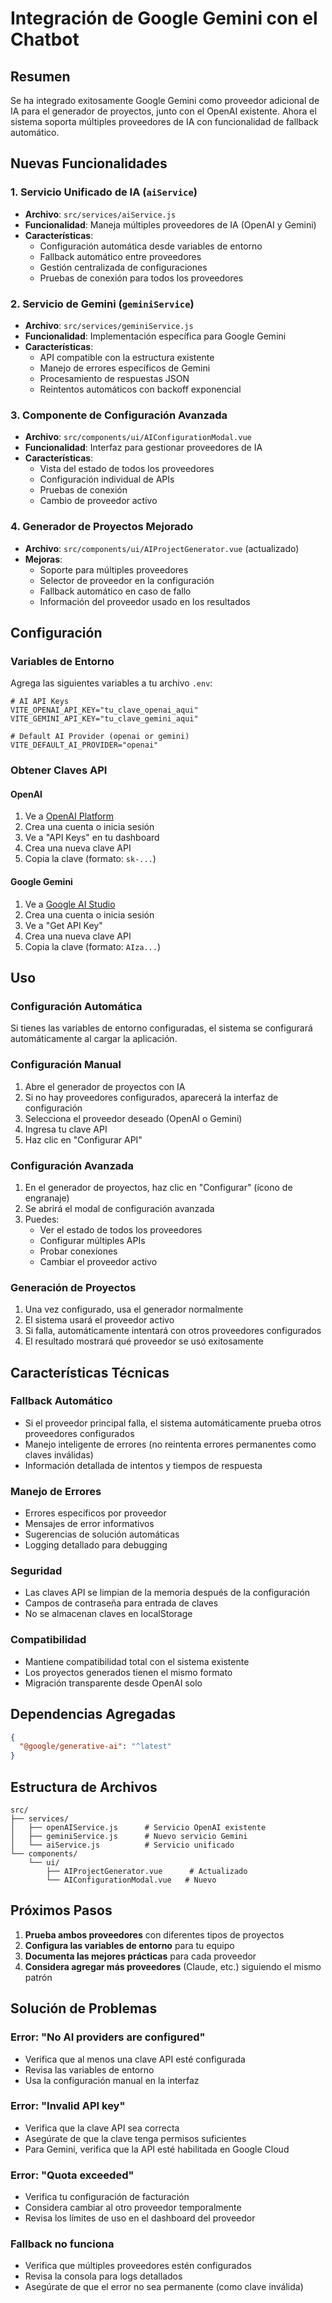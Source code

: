 # Integración de Google Gemini con el Chatbot

## Resumen

Se ha integrado exitosamente Google Gemini como proveedor adicional de IA para el generador de proyectos, junto con el OpenAI existente. Ahora el sistema soporta múltiples proveedores de IA con funcionalidad de fallback automático.

## Nuevas Funcionalidades

### 1. Servicio Unificado de IA (`aiService`)
- **Archivo**: `src/services/aiService.js`
- **Funcionalidad**: Maneja múltiples proveedores de IA (OpenAI y Gemini)
- **Características**:
  - Configuración automática desde variables de entorno
  - Fallback automático entre proveedores
  - Gestión centralizada de configuraciones
  - Pruebas de conexión para todos los proveedores

### 2. Servicio de Gemini (`geminiService`)
- **Archivo**: `src/services/geminiService.js`
- **Funcionalidad**: Implementación específica para Google Gemini
- **Características**:
  - API compatible con la estructura existente
  - Manejo de errores específicos de Gemini
  - Procesamiento de respuestas JSON
  - Reintentos automáticos con backoff exponencial

### 3. Componente de Configuración Avanzada
- **Archivo**: `src/components/ui/AIConfigurationModal.vue`
- **Funcionalidad**: Interfaz para gestionar proveedores de IA
- **Características**:
  - Vista del estado de todos los proveedores
  - Configuración individual de APIs
  - Pruebas de conexión
  - Cambio de proveedor activo

### 4. Generador de Proyectos Mejorado
- **Archivo**: `src/components/ui/AIProjectGenerator.vue` (actualizado)
- **Mejoras**:
  - Soporte para múltiples proveedores
  - Selector de proveedor en la configuración
  - Fallback automático en caso de fallo
  - Información del proveedor usado en los resultados

## Configuración

### Variables de Entorno

Agrega las siguientes variables a tu archivo `.env`:

```env
# AI API Keys
VITE_OPENAI_API_KEY="tu_clave_openai_aqui"
VITE_GEMINI_API_KEY="tu_clave_gemini_aqui"

# Default AI Provider (openai or gemini)
VITE_DEFAULT_AI_PROVIDER="openai"
```

### Obtener Claves API

#### OpenAI
1. Ve a [OpenAI Platform](https://platform.openai.com/)
2. Crea una cuenta o inicia sesión
3. Ve a "API Keys" en tu dashboard
4. Crea una nueva clave API
5. Copia la clave (formato: `sk-...`)

#### Google Gemini
1. Ve a [Google AI Studio](https://makersuite.google.com/)
2. Crea una cuenta o inicia sesión
3. Ve a "Get API Key"
4. Crea una nueva clave API
5. Copia la clave (formato: `AIza...`)

## Uso

### Configuración Automática
Si tienes las variables de entorno configuradas, el sistema se configurará automáticamente al cargar la aplicación.

### Configuración Manual
1. Abre el generador de proyectos con IA
2. Si no hay proveedores configurados, aparecerá la interfaz de configuración
3. Selecciona el proveedor deseado (OpenAI o Gemini)
4. Ingresa tu clave API
5. Haz clic en "Configurar API"

### Configuración Avanzada
1. En el generador de proyectos, haz clic en "Configurar" (ícono de engranaje)
2. Se abrirá el modal de configuración avanzada
3. Puedes:
   - Ver el estado de todos los proveedores
   - Configurar múltiples APIs
   - Probar conexiones
   - Cambiar el proveedor activo

### Generación de Proyectos
1. Una vez configurado, usa el generador normalmente
2. El sistema usará el proveedor activo
3. Si falla, automáticamente intentará con otros proveedores configurados
4. El resultado mostrará qué proveedor se usó exitosamente

## Características Técnicas

### Fallback Automático
- Si el proveedor principal falla, el sistema automáticamente prueba otros proveedores configurados
- Manejo inteligente de errores (no reintenta errores permanentes como claves inválidas)
- Información detallada de intentos y tiempos de respuesta

### Manejo de Errores
- Errores específicos por proveedor
- Mensajes de error informativos
- Sugerencias de solución automáticas
- Logging detallado para debugging

### Seguridad
- Las claves API se limpian de la memoria después de la configuración
- Campos de contraseña para entrada de claves
- No se almacenan claves en localStorage

### Compatibilidad
- Mantiene compatibilidad total con el sistema existente
- Los proyectos generados tienen el mismo formato
- Migración transparente desde OpenAI solo

## Dependencias Agregadas

```json
{
  "@google/generative-ai": "^latest"
}
```

## Estructura de Archivos

```
src/
├── services/
│   ├── openAIService.js      # Servicio OpenAI existente
│   ├── geminiService.js      # Nuevo servicio Gemini
│   └── aiService.js          # Servicio unificado
└── components/
    └── ui/
        ├── AIProjectGenerator.vue      # Actualizado
        └── AIConfigurationModal.vue   # Nuevo
```

## Próximos Pasos

1. **Prueba ambos proveedores** con diferentes tipos de proyectos
2. **Configura las variables de entorno** para tu equipo
3. **Documenta las mejores prácticas** para cada proveedor
4. **Considera agregar más proveedores** (Claude, etc.) siguiendo el mismo patrón

## Solución de Problemas

### Error: "No AI providers are configured"
- Verifica que al menos una clave API esté configurada
- Revisa las variables de entorno
- Usa la configuración manual en la interfaz

### Error: "Invalid API key"
- Verifica que la clave API sea correcta
- Asegúrate de que la clave tenga permisos suficientes
- Para Gemini, verifica que la API esté habilitada en Google Cloud

### Error: "Quota exceeded"
- Verifica tu configuración de facturación
- Considera cambiar al otro proveedor temporalmente
- Revisa los límites de uso en el dashboard del proveedor

### Fallback no funciona
- Verifica que múltiples proveedores estén configurados
- Revisa la consola para logs detallados
- Asegúrate de que el error no sea permanente (como clave inválida)